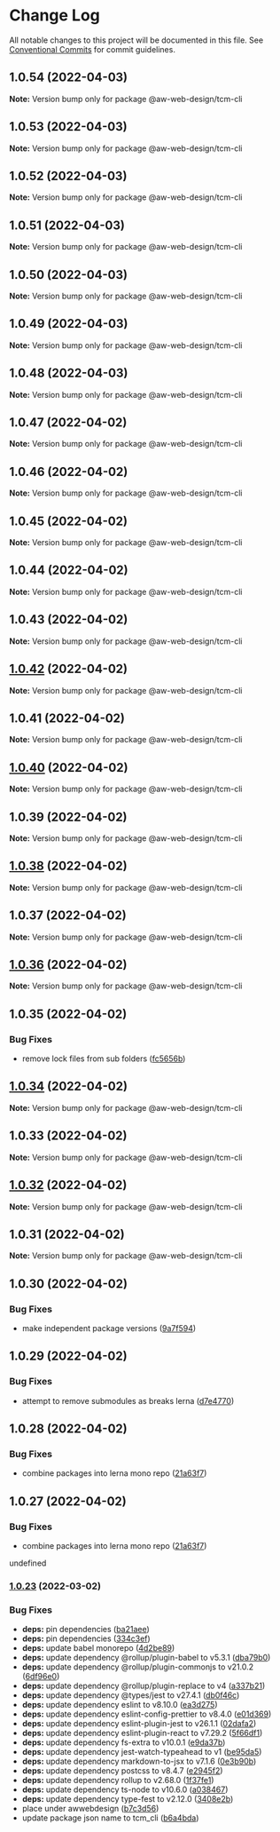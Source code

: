 # Change Log

All notable changes to this project will be documented in this file.
See [Conventional Commits](https://conventionalcommits.org) for commit guidelines.

## 1.0.54 (2022-04-03)

**Note:** Version bump only for package @aw-web-design/tcm-cli





## 1.0.53 (2022-04-03)

**Note:** Version bump only for package @aw-web-design/tcm-cli





## 1.0.52 (2022-04-03)

**Note:** Version bump only for package @aw-web-design/tcm-cli





## 1.0.51 (2022-04-03)

**Note:** Version bump only for package @aw-web-design/tcm-cli





## 1.0.50 (2022-04-03)

**Note:** Version bump only for package @aw-web-design/tcm-cli





## 1.0.49 (2022-04-03)

**Note:** Version bump only for package @aw-web-design/tcm-cli





## 1.0.48 (2022-04-03)

**Note:** Version bump only for package @aw-web-design/tcm-cli





## 1.0.47 (2022-04-02)

**Note:** Version bump only for package @aw-web-design/tcm-cli





## 1.0.46 (2022-04-02)

**Note:** Version bump only for package @aw-web-design/tcm-cli





## 1.0.45 (2022-04-02)

**Note:** Version bump only for package @aw-web-design/tcm-cli





## 1.0.44 (2022-04-02)

**Note:** Version bump only for package @aw-web-design/tcm-cli





## 1.0.43 (2022-04-02)

**Note:** Version bump only for package @aw-web-design/tcm-cli





## [1.0.42](https://github.com/The-Code-Monkey/TechStack/compare/@aw-web-design/tcm-cli@1.0.41...@aw-web-design/tcm-cli@1.0.42) (2022-04-02)

**Note:** Version bump only for package @aw-web-design/tcm-cli





## 1.0.41 (2022-04-02)

**Note:** Version bump only for package @aw-web-design/tcm-cli





## [1.0.40](https://github.com/The-Code-Monkey/TechStack/compare/@aw-web-design/tcm-cli@1.0.39...@aw-web-design/tcm-cli@1.0.40) (2022-04-02)

**Note:** Version bump only for package @aw-web-design/tcm-cli





## 1.0.39 (2022-04-02)

**Note:** Version bump only for package @aw-web-design/tcm-cli





## [1.0.38](https://github.com/The-Code-Monkey/TechStack/compare/@aw-web-design/tcm-cli@1.0.37...@aw-web-design/tcm-cli@1.0.38) (2022-04-02)

**Note:** Version bump only for package @aw-web-design/tcm-cli





## 1.0.37 (2022-04-02)

**Note:** Version bump only for package @aw-web-design/tcm-cli





## [1.0.36](https://github.com/The-Code-Monkey/TechStack/compare/@aw-web-design/tcm-cli@1.0.35...@aw-web-design/tcm-cli@1.0.36) (2022-04-02)

**Note:** Version bump only for package @aw-web-design/tcm-cli





## 1.0.35 (2022-04-02)


### Bug Fixes

* remove lock files from sub folders ([fc5656b](https://github.com/The-Code-Monkey/TechStack/commit/fc5656b76fee0f5b0cf1a08bc471f5230319cffb))





## [1.0.34](https://github.com/The-Code-Monkey/TechStack/compare/@aw-web-design/tcm-cli@1.0.33...@aw-web-design/tcm-cli@1.0.34) (2022-04-02)

**Note:** Version bump only for package @aw-web-design/tcm-cli





## 1.0.33 (2022-04-02)

**Note:** Version bump only for package @aw-web-design/tcm-cli





## [1.0.32](https://github.com/The-Code-Monkey/TechStack/compare/@aw-web-design/tcm-cli@1.0.31...@aw-web-design/tcm-cli@1.0.32) (2022-04-02)

**Note:** Version bump only for package @aw-web-design/tcm-cli





## 1.0.31 (2022-04-02)

**Note:** Version bump only for package @aw-web-design/tcm-cli





## 1.0.30 (2022-04-02)


### Bug Fixes

* make independent package versions ([9a7f594](https://github.com/The-Code-Monkey/TechStack/commit/9a7f59463951aadc9c87803ec32be8e0cc89844a))





## 1.0.29 (2022-04-02)


### Bug Fixes

* attempt to remove submodules as breaks lerna ([d7e4770](https://github.com/The-Code-Monkey/TechStack/commit/d7e47702e36627bc16910b0b7ecf05e426d5eea2))





## 1.0.28 (2022-04-02)


### Bug Fixes

* combine packages into lerna mono repo ([21a63f7](https://github.com/The-Code-Monkey/TechStack/commit/21a63f7ea7e8cc1d3366ebdafb28fd26e9402d64))





## 1.0.27 (2022-04-02)


### Bug Fixes

* combine packages into lerna mono repo ([21a63f7](https://github.com/The-Code-Monkey/TechStack/commit/21a63f7ea7e8cc1d3366ebdafb28fd26e9402d64))





undefined

### [1.0.23](https://github.com/The-Code-Monkey/tcm-cli/compare/v1.4.0...v1.0.23) (2022-03-02)

### Bug Fixes

- **deps:** pin dependencies ([ba21aee](https://github.com/The-Code-Monkey/tcm-cli/commit/ba21aee6161342a2724ca22bde896a4ead939623))
- **deps:** pin dependencies ([334c3ef](https://github.com/The-Code-Monkey/tcm-cli/commit/334c3efb4eaf5120dfcb4e4ec142b355c568a233))
- **deps:** update babel monorepo ([4d2be89](https://github.com/The-Code-Monkey/tcm-cli/commit/4d2be8936790fbd01be78d4d5d1ed1d978126b6a))
- **deps:** update dependency @rollup/plugin-babel to v5.3.1 ([dba79b0](https://github.com/The-Code-Monkey/tcm-cli/commit/dba79b08a7f398bc5dbf4e56a5b9fc06c0eb0aa0))
- **deps:** update dependency @rollup/plugin-commonjs to v21.0.2 ([6df96e0](https://github.com/The-Code-Monkey/tcm-cli/commit/6df96e0e4bed73b66c7b46bc52e83ac5861cf01e))
- **deps:** update dependency @rollup/plugin-replace to v4 ([a337b21](https://github.com/The-Code-Monkey/tcm-cli/commit/a337b2103c42a4a13e8cb3148a1d338834a0009d))
- **deps:** update dependency @types/jest to v27.4.1 ([db0f46c](https://github.com/The-Code-Monkey/tcm-cli/commit/db0f46c99efc3f8e9a33dc7667141d1a96e6aabd))
- **deps:** update dependency eslint to v8.10.0 ([ea3d275](https://github.com/The-Code-Monkey/tcm-cli/commit/ea3d275a2ae62c7f093e36aac0f7508d3b1daa8e))
- **deps:** update dependency eslint-config-prettier to v8.4.0 ([e01d369](https://github.com/The-Code-Monkey/tcm-cli/commit/e01d3690e996e4f36095e749c8be4450a60fd026))
- **deps:** update dependency eslint-plugin-jest to v26.1.1 ([02dafa2](https://github.com/The-Code-Monkey/tcm-cli/commit/02dafa26c83e96c51457746bcee102f41863dc44))
- **deps:** update dependency eslint-plugin-react to v7.29.2 ([5f66df1](https://github.com/The-Code-Monkey/tcm-cli/commit/5f66df1928af919bf83fa36d848bd41500f87447))
- **deps:** update dependency fs-extra to v10.0.1 ([e9da37b](https://github.com/The-Code-Monkey/tcm-cli/commit/e9da37b0d51a541de7364f8f3443d6574f4c5053))
- **deps:** update dependency jest-watch-typeahead to v1 ([be95da5](https://github.com/The-Code-Monkey/tcm-cli/commit/be95da5ebc69277dcf1063fc1eec11be114d3151))
- **deps:** update dependency markdown-to-jsx to v7.1.6 ([0e3b90b](https://github.com/The-Code-Monkey/tcm-cli/commit/0e3b90b1143c67881cab2160565491d7e7e044ec))
- **deps:** update dependency postcss to v8.4.7 ([e2945f2](https://github.com/The-Code-Monkey/tcm-cli/commit/e2945f263a630bda73bac2efccaba65b5ec6012b))
- **deps:** update dependency rollup to v2.68.0 ([1f37fe1](https://github.com/The-Code-Monkey/tcm-cli/commit/1f37fe1a8bbbf0d7d58d9c7210423b4e42c4df01))
- **deps:** update dependency ts-node to v10.6.0 ([a038467](https://github.com/The-Code-Monkey/tcm-cli/commit/a03846733661ca4bb5142164cb8f37aaecee903a))
- **deps:** update dependency type-fest to v2.12.0 ([3408e2b](https://github.com/The-Code-Monkey/tcm-cli/commit/3408e2b953a0208977486ce416c3cdf82d152919))
- place under awwebdesign ([b7c3d56](https://github.com/The-Code-Monkey/tcm-cli/commit/b7c3d56c5ea4d6a06a892fa1ac57526dc9eb2313))
- update package json name to tcm_cli ([b6a4bda](https://github.com/The-Code-Monkey/tcm-cli/commit/b6a4bdabe7ffe052318261c21582deedbb89fe0e))
